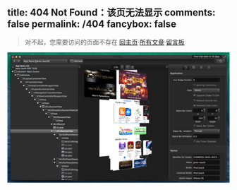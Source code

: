 title: 404 Not Found：该页无法显示
comments: false
permalink: /404
fancybox: false
---

> 对不起，您需要访问的页面不存在
> [回主页][index]·[所有文章][archives]·[留言板][about]

![Reveal 调试界面][revealImage]

[index]:http://hansoncoder.cn/
[archives]:http://hansoncoder.cn/archives/
[about]:http://hansoncoder.cn/about/
[revealImage]:/resources/404-reveal.png